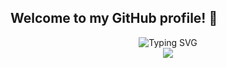## Welcome to my GitHub profile! 👋


<div align="center">
  <img align="center" src="https://readme-typing-svg.demolab.com?font=Protest+Revolution&pause=1000&color=F77878FF&background=FFAFDF00&center=true&width=435&lines=Here+is+Kailqq+from+China+,+Turing+Class+of+ZJU+%e2%ad%90;I'm+now+majoring+in+computer+science;Welcome+to+my+profile!" alt="Typing SVG" />
</div>



<div align="center">
  <img align="center" src="https://github-readme-stats.vercel.app/api?username=Kailqq&show_icons=true&theme=dracula&bg_color=483D8B,4682B4,000000" />
</div>
